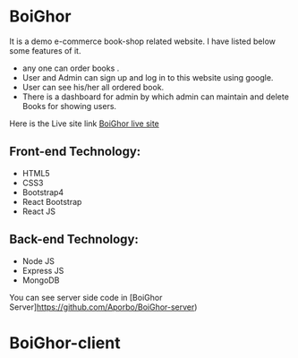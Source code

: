 # BoiGhor

It is a demo e-commerce book-shop related website. I have listed below some features of it. 

- any one can order books .
- User and Admin can sign up and log in to this website using google.
- User can see his/her all ordered book. 
- There is a dashboard for admin by which admin can maintain and delete Books for showing users.  

Here is the Live site link [BoiGhor  live site ](https://boighor-da35b.web.app/)

## Front-end Technology: 
- HTML5
- CSS3
- Bootstrap4
- React Bootstrap
- React JS
## Back-end Technology: 
- Node JS
- Express JS
- MongoDB

You can see server side code in [BoiGhor Server]https://github.com/Aporbo/BoiGhor-server)
# BoiGhor-client
